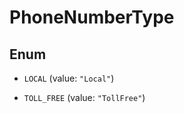 

# PhoneNumberType

## Enum


* `LOCAL` (value: `"Local"`)

* `TOLL_FREE` (value: `"TollFree"`)



